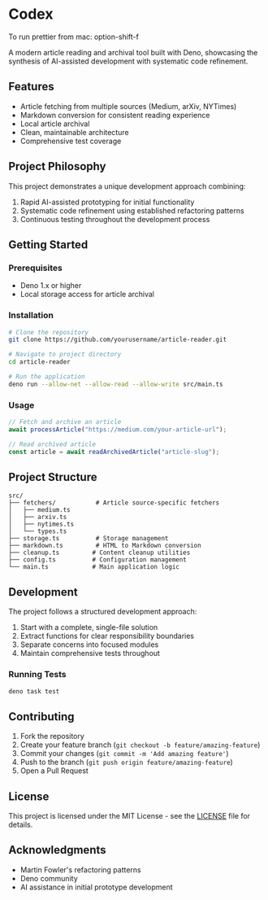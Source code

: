 # Codex

To run prettier from mac: option-shift-f

A modern article reading and archival tool built with Deno, showcasing the synthesis of AI-assisted development with systematic code refinement.

## Features

- Article fetching from multiple sources (Medium, arXiv, NYTimes)
- Markdown conversion for consistent reading experience
- Local article archival
- Clean, maintainable architecture
- Comprehensive test coverage

## Project Philosophy

This project demonstrates a unique development approach combining:

1. Rapid AI-assisted prototyping for initial functionality
2. Systematic code refinement using established refactoring patterns
3. Continuous testing throughout the development process

## Getting Started

### Prerequisites

- Deno 1.x or higher
- Local storage access for article archival

### Installation

```bash
# Clone the repository
git clone https://github.com/yourusername/article-reader.git

# Navigate to project directory
cd article-reader

# Run the application
deno run --allow-net --allow-read --allow-write src/main.ts
```

### Usage

```typescript
// Fetch and archive an article
await processArticle("https://medium.com/your-article-url");

// Read archived article
const article = await readArchivedArticle("article-slug");
```

## Project Structure

```
src/
├── fetchers/           # Article source-specific fetchers
│   ├── medium.ts
│   ├── arxiv.ts
│   ├── nytimes.ts
│   └── types.ts
├── storage.ts          # Storage management
├── markdown.ts         # HTML to Markdown conversion
├── cleanup.ts         # Content cleanup utilities
├── config.ts          # Configuration management
└── main.ts            # Main application logic
```

## Development

The project follows a structured development approach:

1. Start with a complete, single-file solution
2. Extract functions for clear responsibility boundaries
3. Separate concerns into focused modules
4. Maintain comprehensive tests throughout

### Running Tests

```bash
deno task test
```

## Contributing

1. Fork the repository
2. Create your feature branch (`git checkout -b feature/amazing-feature`)
3. Commit your changes (`git commit -m 'Add amazing feature'`)
4. Push to the branch (`git push origin feature/amazing-feature`)
5. Open a Pull Request

## License

This project is licensed under the MIT License - see the [LICENSE](LICENSE) file for details.

## Acknowledgments

- Martin Fowler's refactoring patterns
- Deno community
- AI assistance in initial prototype development

